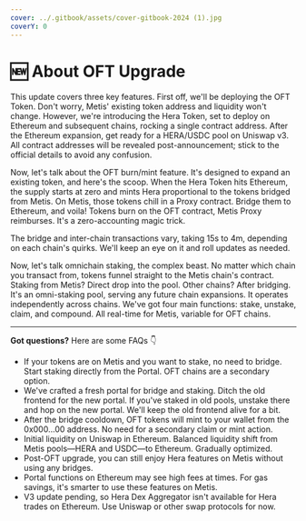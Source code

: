 ```yaml
---
cover: ../.gitbook/assets/cover-gitbook-2024 (1).jpg
coverY: 0
---
```


# 🆕 About OFT Upgrade

This update covers three key features. First off, we'll be deploying the OFT Token. Don't worry, Metis' existing token address and liquidity won't change. However, we're introducing the Hera Token, set to deploy on Ethereum and subsequent chains, rocking a single contract address. After the Ethereum expansion, get ready for a HERA/USDC pool on Uniswap v3. All contract addresses will be revealed post-announcement; stick to the official details to avoid any confusion.

Now, let's talk about the OFT burn/mint feature. It's designed to expand an existing token, and here's the scoop. When the Hera Token hits Ethereum, the supply starts at zero and mints Hera proportional to the tokens bridged from Metis. On Metis, those tokens chill in a Proxy contract. Bridge them to Ethereum, and voila! Tokens burn on the OFT contract, Metis Proxy reimburses. It's a zero-accounting magic trick.

The bridge and inter-chain transactions vary, taking 15s to 4m, depending on each chain's quirks. We'll keep an eye on it and roll updates as needed.

Now, let's talk omnichain staking, the complex beast. No matter which chain you transact from, tokens funnel straight to the Metis chain's contract. Staking from Metis? Direct drop into the pool. Other chains? After bridging. It's an omni-staking pool, serving any future chain expansions. It operates independently across chains. We've got four main functions: stake, unstake, claim, and compound. All real-time for Metis, variable for OFT chains.

***

**Got questions?** Here are some FAQs 👇

* If your tokens are on Metis and you want to stake, no need to bridge. Start staking directly from the Portal. OFT chains are a secondary option.
* We've crafted a fresh portal for bridge and staking. Ditch the old frontend for the new portal. If you've staked in old pools, unstake there and hop on the new portal. We'll keep the old frontend alive for a bit.
* After the bridge cooldown, OFT tokens will mint to your wallet from the 0x000...00 address. No need for a secondary claim or mint action.
* Initial liquidity on Uniswap in Ethereum. Balanced liquidity shift from Metis pools—HERA and USDC—to Ethereum. Gradually optimized.
* Post-OFT upgrade, you can still enjoy Hera features on Metis without using any bridges.
* Portal functions on Ethereum may see high fees at times. For gas savings, it's smarter to use these features on Metis.
* V3 update pending, so Hera Dex Aggregator isn't available for Hera trades on Ethereum. Use Uniswap or other swap protocols for now.

